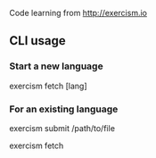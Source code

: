 Code learning from http://exercism.io

## CLI usage

### Start a new language
  exercism fetch [lang]

### For an existing language

  exercism submit /path/to/file

  exercism fetch
